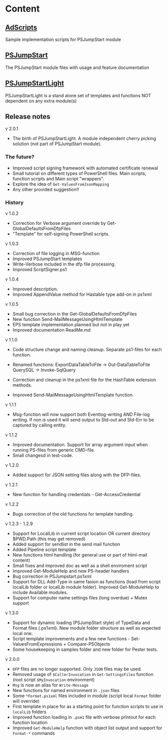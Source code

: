 # Content
## [AdScripts](https://github.com/jaols/PSJumpStart/tree/master/ADscripts)
Sample implementation scripts for PSJumpStart module

## [PSJumpStart](https://github.com/jaols/PSJumpStart/tree/master/PSJumpStart)
The PSJumpStart module files with usage and feature documentation

## [PSJumpStartLight](https://github.com/jaols/PSJumpStart/tree/master/PSJumpStartLight)
PSJumpStartLight is a stand alone set of templates and functions NOT dependent on any extra module(s)

## Release notes
v 2.0.1

 - The birth of PSJumpStartLight. A module independent cherry picking solution (not part of PSJumpStart module).

### The future?
- Improved script signing framework with automated certificate renewal
- Small tutorial on different types of PowerShell files. Main scripts, function scripts and Main script "wrappers".
- Explore the idea of `Get-ValuesFromJsonMapping`
- Any other provided suggestion!!

### History

v 1.0.2

- Correction for Verbose argument override by Get-GlobalDefaultsFromDfpFiles
- "Template" for self-signing PowerShell scripts. 

v 1.0.3

- Correction of file logging in MSG-function
- Improved PSJumpStart templates
- Write-Verbose included in the dfp file processing.
- Improved ScriptSigner.ps1 
  
v 1.0.4

- Improved description.
- Improved AppendValue method for Hastable type add-on in ps1xml 

v 1.0.5

- Small bug correction in the Get-GlobalDefaultsFromDfpFiles
- New function Send-MailMessageUsingHtmlTemplate
- EPS template implementation planned but not in play yet
- Improved documentation ReadMe.md
  
v 1.1.0

- Code structure change and naming cleanup. Separate ps1-files for each function.
 
- Renamed functions:
  ExportDataTableToFile -> Out-DataTableToFile
  QuerySQL -> Invoke-SqlQuery
 
- Correction and cleanup in the ps1xml file for the HashTable extension methods.
- Improved Send-MailMessageUsingHtmlTemplate function.

v 1.1.1

- Msg-function will now support both Eventlog-writing AND File-log writing. If non is used it will send output to Std-out and Std-Err to be captured by calling entity.

v 1.1.2

- Improved documentation. Support for array argument input when running PS-files from generic CMD-file.
- Small changesd in test-code.

v 1.2.0

- Added support for JSON setting files along with the DFP-files. 

v 1.2.1

- New function for handling credentials - Get-AccessCredential

v 1.2.2

- Bugs correction of the old functions for template handling.

v 1.2.3 - 1.2.9

- Support for LocalLib in current script location OR current directory $PWD.Path (this may get removed)
- Added support for sendlist in the send mail function
- Added Pipeline script template
- New functions html handling (for general use or part of html-mail content)
- Small fixes and improved doc as well as a shell enviroment script
- Improved Get-ModuleHelp and new PS-header handlers 
- Bug correction in PSJumpstart.ps1xml
- Support for DLL Add-Type in same fasion as functions (load from script localLib folder or localLib module folder). Improved Get-ModuleHelp to include Available modules.
- Support for computer name settings files (long overdue) + Mutex support

v 1.3.0

- Support for dynamic loading (PSJumpStart style) of TypeData and Format files (.ps1xml). New module folder structure as well as expected local one.
- Script template improvements and a few new functions - Set-ValuesFromExpressions + Compare-PSObjects
- Some housekeeping in samples folder and new folder for Pester tests.

v 2.0.0

- `DFP` files are no longer supported. Only `JSON` files may be used.
- Removed usage of `$CallerInvocation` in `Get-SettingsFiles` function (root script `$MyInvocation` environment)
- `Msg` is now an alias for `Write-Message` 
- New functions for named environment in `.json` files
- Some `*Format.ps1xml` files included in module (script local `Format` folder will override)
- First template in place for as a starting point for function scripts to use in `localLib` folders
- Improved function loading in `.psm1` file with verbose printout for each function location
- Improved `Get-ModuleHelp` function with object list output and support for `Format-*` commands
